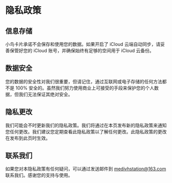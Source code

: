 # 隐私政策

## 信息存储

小鸟卡片承诺不会保存和使用您的数据。如果开启了 iCloud 云端自动同步，请妥善保管好您的 iCloud 账号，并确保始终有足够的空间用于 iCloud 云备份。

## 数据安全

您的数据的安全性对我们很重要，但请记住，通过互联网或电子存储的任何方法都不是 100% 安全的。虽然我们努力使用商业上可接受的手段来保护您的个人数据，但我们无法保证其绝对安全。

## 隐私更改

我们可能会不时更新我们的隐私政策。我们将通过在本页发布新的隐私政策来通知您任何更改。我们建议您定期查看此隐私政策以了解任何更改。此隐私政策的更改在发布到此页时生效。

## 联系我们

如果您对本隐私政策有任何疑问，可以通过发送邮件到 medivhstation@163.com 联系我们。感谢您的支持与使用。